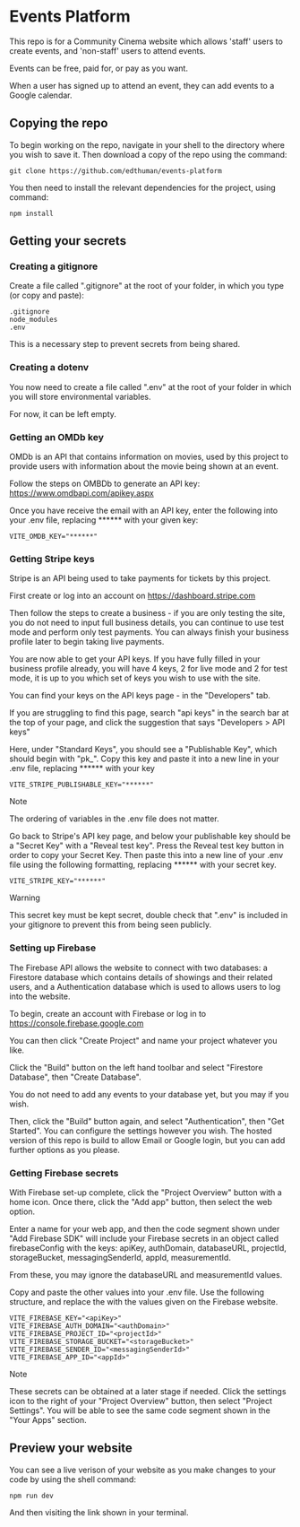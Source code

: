 # Events Platform

This repo is for a Community Cinema website which allows 'staff' users to create events, and 'non-staff' users to attend events.

Events can be free, paid for, or pay as you want.

When a user has signed up to attend an event, they can add events to a Google calendar.

## Copying the repo

To begin working on the repo, navigate in your shell to the directory where you wish to save it. Then download a copy of the repo using the command:

```
git clone https://github.com/edthuman/events-platform
```

You then need to install the relevant dependencies for the project, using command:

```
npm install
```

## Getting your secrets

### Creating a gitignore

Create a file called ".gitignore" at the root of your folder, in which you type (or copy and paste): 

```
.gitignore
node_modules
.env
```

This is a necessary step to prevent secrets from being shared.

### Creating a dotenv

You now need to create a file called ".env" at the root of your folder in which you will store environmental variables.

For now, it can be left empty.

### Getting an OMDb key

OMDb is an API that contains information on movies, used by this project to provide users with information about the movie being shown at an event.

Follow the steps on OMBDb to generate an API key: https://www.omdbapi.com/apikey.aspx

Once you have receive the email with an API key, enter the following into your .env file, replacing ****** with your given key:

```
VITE_OMDB_KEY="******"
```

### Getting Stripe keys

Stripe is an API being used to take payments for tickets by this project.

First create or log into an account on https://dashboard.stripe.com

Then follow the steps to create a business - if you are only testing the site, you do not need to input full business details, you can continue to use test mode and perform only test payments. You can always finish your business profile later to begin taking live payments.

You are now able to get your API keys. If you have fully filled in your business profile already, you will have 4 keys, 2 for live mode and 2 for test mode, it is up to you which set of keys you wish to use with the site.

You can find your keys on the API keys page - in the "Developers" tab. 

If you are struggling to find this page, search "api keys" in the search bar at the top of your page, and click the suggestion that says "Developers > API keys"

Here, under "Standard Keys", you should see a "Publishable Key", which should begin with "pk_". Copy this key and paste it into a new line in your .env file, replacing ****** with your key

```
VITE_STRIPE_PUBLISHABLE_KEY="******"
```

> [!NOTE]
> The ordering of variables in the .env file does not matter.

Go back to Stripe's API key page, and below your publishable key should be a "Secret Key" with a "Reveal test key". Press the Reveal test key button in order to copy your Secret Key. Then paste this into a new line of your .env file using the following formatting, replacing ****** with your secret key.

```
VITE_STRIPE_KEY="******"
```

> [!WARNING]
> This secret key must be kept secret, double check that ".env" is included in your gitignore to prevent this from being seen publicly.

### Setting up Firebase

The Firebase API allows the website to connect with two databases: a Firestore database which contains details of showings and their related users, and a Authentication database which is used to allows users to log into the website.

To begin, create an account with Firebase or log in to https://console.firebase.google.com

You can then click "Create Project" and name your project whatever you like.

Click the "Build" button on the left hand toolbar and select "Firestore Database", then "Create Database".

You do not need to add any events to your database yet, but you may if you wish.

Then, click the "Build" button again, and select "Authentication", then "Get Started". You can configure the settings however you wish. The hosted version of this repo is build to allow Email or Google login, but you can add further options as you please.

### Getting Firebase secrets

With Firebase set-up complete, click the "Project Overview" button with a home icon. Once there, click the "Add app" button, then select the web option.

Enter a name for your web app, and then the code segment shown under "Add Firebase SDK" will include your Firebase secrets in an object called firebaseConfig with the keys: apiKey, authDomain, databaseURL, projectId, storageBucket, messagingSenderId, appId, measurementId.

From these, you may ignore the databaseURL and measurementId values.

Copy and paste the other values into your .env file. Use the following structure, and replace the <variable names> with the values given on the Firebase website.

```
VITE_FIREBASE_KEY="<apiKey>"
VITE_FIREBASE_AUTH_DOMAIN="<authDomain>"
VITE_FIREBASE_PROJECT_ID="<projectId>"
VITE_FIREBASE_STORAGE_BUCKET="<storageBucket>"
VITE_FIREBASE_SENDER_ID="<messagingSenderId>"
VITE_FIREBASE_APP_ID="<appId>"
```

> [!NOTE]
> These secrets can be obtained at a later stage if needed. 
> Click the settings icon to the right of your "Project Overview" button, then select "Project Settings". You will be able to see the same code segment shown in the "Your Apps" section.

## Preview your website

You can see a live verison of your website as you make changes to your code by using the shell command:

```
npm run dev
```

And then visiting the link shown in your terminal.